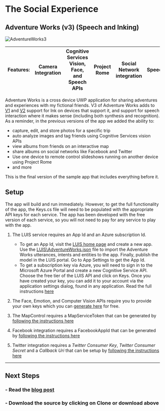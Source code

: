 <!---
  category: Xbox | Camera | Microphone | Cognitive Services | Emotion | LUIS | Speech | Speech Recognition | Speech Synthesis | Inking | Project Rome | Social Networks | Maps | UWP Comunity Toolkit
  language: cs
  keywords: xbox mobile desktop camera microphone cognitive services emotion face speech luic recognition synthesis inking rome facebook twitter maps toolkit
-->

# The Social Experience
## Adventure Works (v3) (Speech and Inking)

![AdventureWorks3](http://i.imgur.com/Og1bw7e.jpg)

**Features:** | Camera Integration | Cognitive Services Vision, Face, and Speech APIs | Project Rome | Social Network integration | Speech | Inking
---|---|---|---|---|---|---

Adventure Works is a cross device UWP application for sharing adventures and experiences with my fictional friends. V3 of Adventure Works adds to [V1](https://github.com/Microsoft/AppDevXbox/tree/AdventureWorks_v1_camera_app) and [V2](https://github.com/Microsoft/AppDevXbox/tree/AdventureWorks_v2_rome_maps_social) support for Ink on devices that support it, and support for speech interaction where it makes sense (including both synthesis and recognition). 
As a reminder, in the previous versions of the app we added the ability to:
* capture, edit, and store photos for a specific trip
* auto analyze images and tag friends using Cognitive Services vision APIs
* view albums from friends on an interactive map
* share albums on social networks like Facebook and Twitter
* Use one device to remote control slideshows running on another device using Project Rome
* and more

This is the final version of the sample app that includes everything before it.

## Setup
The app will build and run immediately. However, to get the full functionality of the app, the Keys.cs file will need to be populated with the appropriate API keys for each service. The app has been developed with the free version of each service, so you will not need to pay for any service to play with the app.

1. The LUIS service requires an App Id and an Azure subscription Id. 
    * To get an App Id, visit the [LUIS home page](https://www.luis.ai) and create a new app. Use the [LUIS\AdventureWorks.json](https://github.com/Microsoft/AppDevXbox/tree/AdventureWorks_v3_speech_ink/Adventure%20Works/LUIS) file to import the Adventure Works utterances, intents and entities to the app. Finally, publish the model in the LUIS portal. Go to App Settings to get the App Id.
    * To get a subscription key via Azure, you will need to sign in to the Microsoft Azure Portal and create a new Cognitive Service API. Choose the free tier of the LUIS API and click on Keys. Once you have created your key, you can add it to your account via the application settings dialog, found in any application.  Read the full instructions [here](https://www.luis.ai/Help#CreatingKeys)

2. The Face, Emotion, and Computer Vision APIs require you to provide your own keys which you can [generate here](https://www.microsoft.com/cognitive-services/en-us/subscriptions) for free. 

3. The MapControl requires a MapServiceToken that can be generated by [following the instructions here](https://msdn.microsoft.com/en-us/windows/uwp/maps-and-location/authentication-key)

4. Facebook integration requires a FacebookAppId that can be generated by [following the instructions here](http://uwpcommunitytoolkit.readthedocs.io/en/master/services/Facebook/)

5. Twitter integration requires a *Twitter Consumer Key*, *Twitter Consumer Secret* and a *Callback Uri* that can be setup by [following the instructions here](http://uwpcommunitytoolkit.readthedocs.io/en/master/services/Twitter/)

***

## Next Steps ##
<!--- ### - Download the sample from the Windows Store. --->

### - Read the [blog post](https://blogs.windows.com/buildingapps/2016/11/04/getting-personal-speech-and-inking-app-dev-on-xbox-series)

### - Download the source by clicking on **Clone or download** above

<!--- ### - View the one minute dev video --->